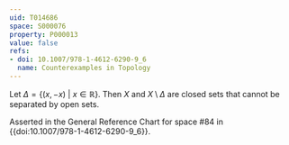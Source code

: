 ```yaml
---
uid: T014686
space: S000076
property: P000013
value: false
refs:
- doi: 10.1007/978-1-4612-6290-9_6
  name: Counterexamples in Topology
---
```


Let $\Delta = \{(x,-x)\ |\ x \in \mathbb{R}\}$. Then $X$ and $X \setminus \Delta$ are closed sets that cannot be separated by open sets.

Asserted in the General Reference Chart for space #84 in
{{doi:10.1007/978-1-4612-6290-9_6}}.
